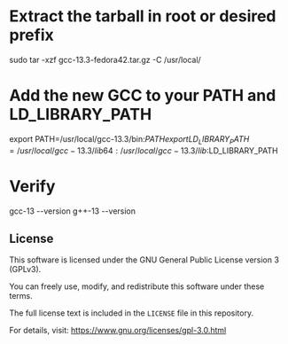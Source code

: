 # Extract the tarball in root or desired prefix
sudo tar -xzf gcc-13.3-fedora42.tar.gz -C /usr/local/

# Add the new GCC to your PATH and LD_LIBRARY_PATH
export PATH=/usr/local/gcc-13.3/bin:$PATH
export LD_LIBRARY_PATH=/usr/local/gcc-13.3/lib64:/usr/local/gcc-13.3/lib:$LD_LIBRARY_PATH

# Verify
gcc-13 --version
g++-13 --version

## License

This software is licensed under the GNU General Public License version 3 (GPLv3).

You can freely use, modify, and redistribute this software under these terms.

The full license text is included in the `LICENSE` file in this repository.

For details, visit: https://www.gnu.org/licenses/gpl-3.0.html

